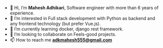 - 👋 Hi, I’m **Mahesh Adhikari**, Software engineer with more than 6 years of experience.
- 👀 I’m interested in Full stack development with Python as backend and any frontend technology (but prefer Vue.js). 
- 🌱 I’m currently learning docker, django rest framework.
- 💞️ I’m looking to collaborate on Feels-good projects.
- 📫 How to reach me  **adkmahesh555@gmail.com**

<!---
mahesh-adhikari/mahesh-adhikari is a ✨ special ✨ repository because its `README.md` (this file) appears on your GitHub profile.
You can click the Preview link to take a look at your changes.
--->
